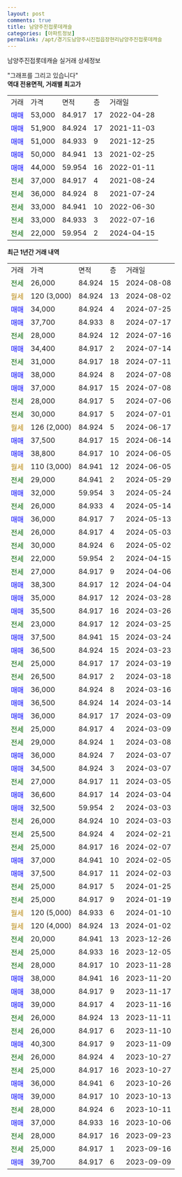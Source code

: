```yaml
---
layout: post
comments: true
title: 남양주진접롯데캐슬
categories: [아파트정보]
permalink: /apt/경기도남양주시진접읍장현리남양주진접롯데캐슬
---
```


남양주진접롯데캐슬 실거래 상세정보

<script type="text/javascript">
  google.charts.load('current', {'packages':['line', 'corechart']});
  google.charts.setOnLoadCallback(drawChart);

  function drawChart() {
    var data = new google.visualization.DataTable();
    data.addColumn('date', '거래일');
    data.addColumn('number', "매매");
    data.addColumn('number', "전세");
    data.addColumn('number', "전매");

    data.addRows([[new Date(Date.parse("2024-08-08")), null, 26000, null], [new Date(Date.parse("2024-08-02")), null, null, null], [new Date(Date.parse("2024-07-25")), 34000, null, null], [new Date(Date.parse("2024-07-17")), 37700, null, null], [new Date(Date.parse("2024-07-16")), null, 28000, null], [new Date(Date.parse("2024-07-14")), 34400, null, null], [new Date(Date.parse("2024-07-11")), null, 31000, null], [new Date(Date.parse("2024-07-08")), 38000, null, null], [new Date(Date.parse("2024-07-08")), 37000, null, null], [new Date(Date.parse("2024-07-06")), null, 28000, null], [new Date(Date.parse("2024-07-01")), null, 30000, null], [new Date(Date.parse("2024-06-17")), null, null, null], [new Date(Date.parse("2024-06-14")), 37500, null, null], [new Date(Date.parse("2024-06-05")), 38800, null, null], [new Date(Date.parse("2024-06-05")), null, null, null], [new Date(Date.parse("2024-05-29")), null, 29000, null], [new Date(Date.parse("2024-05-24")), 32000, null, null], [new Date(Date.parse("2024-05-14")), null, 26000, null], [new Date(Date.parse("2024-05-13")), 36000, null, null], [new Date(Date.parse("2024-05-03")), null, 26000, null], [new Date(Date.parse("2024-05-02")), null, 30000, null], [new Date(Date.parse("2024-04-15")), null, 22000, null], [new Date(Date.parse("2024-04-06")), null, 27000, null], [new Date(Date.parse("2024-04-04")), 38300, null, null], [new Date(Date.parse("2024-03-28")), 35000, null, null], [new Date(Date.parse("2024-03-26")), 35500, null, null], [new Date(Date.parse("2024-03-25")), null, 23000, null], [new Date(Date.parse("2024-03-24")), 37500, null, null], [new Date(Date.parse("2024-03-23")), 36500, null, null], [new Date(Date.parse("2024-03-19")), null, 25000, null], [new Date(Date.parse("2024-03-18")), null, 26500, null], [new Date(Date.parse("2024-03-16")), 36000, null, null], [new Date(Date.parse("2024-03-14")), 36500, null, null], [new Date(Date.parse("2024-03-09")), 36000, null, null], [new Date(Date.parse("2024-03-09")), null, 25000, null], [new Date(Date.parse("2024-03-08")), null, 29000, null], [new Date(Date.parse("2024-03-07")), 36000, null, null], [new Date(Date.parse("2024-03-07")), 34500, null, null], [new Date(Date.parse("2024-03-05")), null, 27000, null], [new Date(Date.parse("2024-03-04")), 36600, null, null], [new Date(Date.parse("2024-03-03")), 32500, null, null], [new Date(Date.parse("2024-03-03")), null, 26000, null], [new Date(Date.parse("2024-02-21")), null, 25500, null], [new Date(Date.parse("2024-02-07")), null, 25000, null], [new Date(Date.parse("2024-02-05")), 37000, null, null], [new Date(Date.parse("2024-02-03")), 37500, null, null], [new Date(Date.parse("2024-01-25")), null, 25000, null], [new Date(Date.parse("2024-01-19")), null, 25000, null], [new Date(Date.parse("2024-01-10")), null, null, null], [new Date(Date.parse("2024-01-02")), null, null, null], [new Date(Date.parse("2023-12-26")), null, 20000, null], [new Date(Date.parse("2023-12-05")), null, 25000, null], [new Date(Date.parse("2023-11-28")), null, 28000, null], [new Date(Date.parse("2023-11-20")), 38000, null, null], [new Date(Date.parse("2023-11-17")), 38000, null, null], [new Date(Date.parse("2023-11-16")), 39000, null, null], [new Date(Date.parse("2023-11-11")), null, 26000, null], [new Date(Date.parse("2023-11-10")), null, 26000, null], [new Date(Date.parse("2023-11-09")), 40300, null, null], [new Date(Date.parse("2023-10-27")), null, 26000, null], [new Date(Date.parse("2023-10-27")), null, 25000, null], [new Date(Date.parse("2023-10-26")), 36000, null, null], [new Date(Date.parse("2023-10-13")), 39000, null, null], [new Date(Date.parse("2023-10-11")), null, 28000, null], [new Date(Date.parse("2023-10-06")), 37000, null, null], [new Date(Date.parse("2023-09-23")), null, 28000, null], [new Date(Date.parse("2023-09-16")), null, 25000, null], [new Date(Date.parse("2023-09-09")), 39700, null, null]]);

    var options = {
      hAxis: {
        format: 'yyyy/MM/dd'
      },    
      lineWidth: 0,
      pointsVisible: true,    
      title: '최근 1년간 유형별 실거래가 분포',
      legend: { position: 'bottom' }
    };

    var formatter = new google.visualization.NumberFormat({pattern:'###,###'} );
    formatter.format(data, 1);
    formatter.format(data, 2);
    
    setTimeout(function() {
        var chart = new google.visualization.LineChart(document.getElementById('columnchart_material'));
        chart.draw(data, (options));
        document.getElementById('loading').style.display = 'none';
    }, 200);
  }
</script>


<div id="loading" style="z-index:20; display: block; margin-left: 0px">"그래프를 그리고 있습니다"</div>
<div id="columnchart_material" style="width: 95%; margin-left: 0px; display: block"></div>
<!-- contents start -->
<b>역대 전용면적, 거래별 최고가</b>
<table class="sortable">
    <tr>
      <td>거래</td>
      <td>가격</td>
      <td>면적</td>
      <td>층</td>
      <td>거래일</td>
    </tr>
        <tr>
          <td><a style="color: blue">매매</a></td>
          <td>53,000</td>
          <td>84.917</td>
          <td>17</td>
          <td>2022-04-28</td>
        </tr>            <tr>
          <td><a style="color: blue">매매</a></td>
          <td>51,900</td>
          <td>84.924</td>
          <td>17</td>
          <td>2021-11-03</td>
        </tr>            <tr>
          <td><a style="color: blue">매매</a></td>
          <td>51,000</td>
          <td>84.933</td>
          <td>9</td>
          <td>2021-12-25</td>
        </tr>            <tr>
          <td><a style="color: blue">매매</a></td>
          <td>50,000</td>
          <td>84.941</td>
          <td>13</td>
          <td>2021-02-25</td>
        </tr>            <tr>
          <td><a style="color: blue">매매</a></td>
          <td>44,000</td>
          <td>59.954</td>
          <td>16</td>
          <td>2022-01-11</td>
        </tr>        
        <tr>
              <td><a style="color: darkgreen">전세</a></td>
              <td>37,000</td>
              <td>84.917</td>
              <td>4</td>
              <td>2021-08-24</td>
            </tr>            <tr>
              <td><a style="color: darkgreen">전세</a></td>
              <td>36,000</td>
              <td>84.924</td>
              <td>8</td>
              <td>2021-07-24</td>
            </tr>            <tr>
              <td><a style="color: darkgreen">전세</a></td>
              <td>33,000</td>
              <td>84.941</td>
              <td>10</td>
              <td>2022-06-30</td>
            </tr>            <tr>
              <td><a style="color: darkgreen">전세</a></td>
              <td>33,000</td>
              <td>84.933</td>
              <td>3</td>
              <td>2022-07-16</td>
            </tr>            <tr>
              <td><a style="color: darkgreen">전세</a></td>
              <td>22,000</td>
              <td>59.954</td>
              <td>2</td>
              <td>2024-04-15</td>
            </tr>        
    
</table>

<b>최근 1년간 거래 내역</b>

<table class="sortable">
    <tr>
      <td>거래</td>
      <td>가격</td>
      <td>면적</td>
      <td>층</td>
      <td>거래일</td>
    </tr>
    <tr>
      <td><a style="color: darkgreen">전세</a></td>
      <td>26,000</td>
      <td>84.924</td>
      <td>15</td>
      <td>2024-08-08</td>
    </tr>          <tr>
      <td><a style="color: darkgoldenrod">월세</a></td>
      <td>120 (3,000)</td>
      <td>84.924</td>
      <td>13</td>
      <td>2024-08-02</td>
    </tr>          <tr>
      <td><a style="color: blue">매매</a></td>
      <td>34,000</td>
      <td>84.924</td>
      <td>4</td>
      <td>2024-07-25</td>
    </tr>          <tr>
      <td><a style="color: blue">매매</a></td>
      <td>37,700</td>
      <td>84.933</td>
      <td>8</td>
      <td>2024-07-17</td>
    </tr>          <tr>
      <td><a style="color: darkgreen">전세</a></td>
      <td>28,000</td>
      <td>84.924</td>
      <td>12</td>
      <td>2024-07-16</td>
    </tr>          <tr>
      <td><a style="color: blue">매매</a></td>
      <td>34,400</td>
      <td>84.917</td>
      <td>2</td>
      <td>2024-07-14</td>
    </tr>          <tr>
      <td><a style="color: darkgreen">전세</a></td>
      <td>31,000</td>
      <td>84.917</td>
      <td>18</td>
      <td>2024-07-11</td>
    </tr>          <tr>
      <td><a style="color: blue">매매</a></td>
      <td>38,000</td>
      <td>84.924</td>
      <td>8</td>
      <td>2024-07-08</td>
    </tr>          <tr>
      <td><a style="color: blue">매매</a></td>
      <td>37,000</td>
      <td>84.917</td>
      <td>15</td>
      <td>2024-07-08</td>
    </tr>          <tr>
      <td><a style="color: darkgreen">전세</a></td>
      <td>28,000</td>
      <td>84.917</td>
      <td>5</td>
      <td>2024-07-06</td>
    </tr>          <tr>
      <td><a style="color: darkgreen">전세</a></td>
      <td>30,000</td>
      <td>84.917</td>
      <td>5</td>
      <td>2024-07-01</td>
    </tr>          <tr>
      <td><a style="color: darkgoldenrod">월세</a></td>
      <td>126 (2,000)</td>
      <td>84.924</td>
      <td>5</td>
      <td>2024-06-17</td>
    </tr>          <tr>
      <td><a style="color: blue">매매</a></td>
      <td>37,500</td>
      <td>84.917</td>
      <td>15</td>
      <td>2024-06-14</td>
    </tr>          <tr>
      <td><a style="color: blue">매매</a></td>
      <td>38,800</td>
      <td>84.917</td>
      <td>10</td>
      <td>2024-06-05</td>
    </tr>          <tr>
      <td><a style="color: darkgoldenrod">월세</a></td>
      <td>110 (3,000)</td>
      <td>84.941</td>
      <td>12</td>
      <td>2024-06-05</td>
    </tr>          <tr>
      <td><a style="color: darkgreen">전세</a></td>
      <td>29,000</td>
      <td>84.941</td>
      <td>2</td>
      <td>2024-05-29</td>
    </tr>          <tr>
      <td><a style="color: blue">매매</a></td>
      <td>32,000</td>
      <td>59.954</td>
      <td>3</td>
      <td>2024-05-24</td>
    </tr>          <tr>
      <td><a style="color: darkgreen">전세</a></td>
      <td>26,000</td>
      <td>84.933</td>
      <td>4</td>
      <td>2024-05-14</td>
    </tr>          <tr>
      <td><a style="color: blue">매매</a></td>
      <td>36,000</td>
      <td>84.917</td>
      <td>7</td>
      <td>2024-05-13</td>
    </tr>          <tr>
      <td><a style="color: darkgreen">전세</a></td>
      <td>26,000</td>
      <td>84.917</td>
      <td>4</td>
      <td>2024-05-03</td>
    </tr>          <tr>
      <td><a style="color: darkgreen">전세</a></td>
      <td>30,000</td>
      <td>84.924</td>
      <td>6</td>
      <td>2024-05-02</td>
    </tr>          <tr>
      <td><a style="color: darkgreen">전세</a></td>
      <td>22,000</td>
      <td>59.954</td>
      <td>2</td>
      <td>2024-04-15</td>
    </tr>          <tr>
      <td><a style="color: darkgreen">전세</a></td>
      <td>27,000</td>
      <td>84.917</td>
      <td>9</td>
      <td>2024-04-06</td>
    </tr>          <tr>
      <td><a style="color: blue">매매</a></td>
      <td>38,300</td>
      <td>84.917</td>
      <td>12</td>
      <td>2024-04-04</td>
    </tr>          <tr>
      <td><a style="color: blue">매매</a></td>
      <td>35,000</td>
      <td>84.917</td>
      <td>12</td>
      <td>2024-03-28</td>
    </tr>          <tr>
      <td><a style="color: blue">매매</a></td>
      <td>35,500</td>
      <td>84.917</td>
      <td>16</td>
      <td>2024-03-26</td>
    </tr>          <tr>
      <td><a style="color: darkgreen">전세</a></td>
      <td>23,000</td>
      <td>84.917</td>
      <td>12</td>
      <td>2024-03-25</td>
    </tr>          <tr>
      <td><a style="color: blue">매매</a></td>
      <td>37,500</td>
      <td>84.941</td>
      <td>15</td>
      <td>2024-03-24</td>
    </tr>          <tr>
      <td><a style="color: blue">매매</a></td>
      <td>36,500</td>
      <td>84.924</td>
      <td>15</td>
      <td>2024-03-23</td>
    </tr>          <tr>
      <td><a style="color: darkgreen">전세</a></td>
      <td>25,000</td>
      <td>84.917</td>
      <td>17</td>
      <td>2024-03-19</td>
    </tr>          <tr>
      <td><a style="color: darkgreen">전세</a></td>
      <td>26,500</td>
      <td>84.917</td>
      <td>2</td>
      <td>2024-03-18</td>
    </tr>          <tr>
      <td><a style="color: blue">매매</a></td>
      <td>36,000</td>
      <td>84.924</td>
      <td>8</td>
      <td>2024-03-16</td>
    </tr>          <tr>
      <td><a style="color: blue">매매</a></td>
      <td>36,500</td>
      <td>84.924</td>
      <td>14</td>
      <td>2024-03-14</td>
    </tr>          <tr>
      <td><a style="color: blue">매매</a></td>
      <td>36,000</td>
      <td>84.917</td>
      <td>17</td>
      <td>2024-03-09</td>
    </tr>          <tr>
      <td><a style="color: darkgreen">전세</a></td>
      <td>25,000</td>
      <td>84.917</td>
      <td>4</td>
      <td>2024-03-09</td>
    </tr>          <tr>
      <td><a style="color: darkgreen">전세</a></td>
      <td>29,000</td>
      <td>84.924</td>
      <td>1</td>
      <td>2024-03-08</td>
    </tr>          <tr>
      <td><a style="color: blue">매매</a></td>
      <td>36,000</td>
      <td>84.924</td>
      <td>7</td>
      <td>2024-03-07</td>
    </tr>          <tr>
      <td><a style="color: blue">매매</a></td>
      <td>34,500</td>
      <td>84.924</td>
      <td>3</td>
      <td>2024-03-07</td>
    </tr>          <tr>
      <td><a style="color: darkgreen">전세</a></td>
      <td>27,000</td>
      <td>84.917</td>
      <td>11</td>
      <td>2024-03-05</td>
    </tr>          <tr>
      <td><a style="color: blue">매매</a></td>
      <td>36,600</td>
      <td>84.917</td>
      <td>14</td>
      <td>2024-03-04</td>
    </tr>          <tr>
      <td><a style="color: blue">매매</a></td>
      <td>32,500</td>
      <td>59.954</td>
      <td>2</td>
      <td>2024-03-03</td>
    </tr>          <tr>
      <td><a style="color: darkgreen">전세</a></td>
      <td>26,000</td>
      <td>84.924</td>
      <td>10</td>
      <td>2024-03-03</td>
    </tr>          <tr>
      <td><a style="color: darkgreen">전세</a></td>
      <td>25,500</td>
      <td>84.924</td>
      <td>4</td>
      <td>2024-02-21</td>
    </tr>          <tr>
      <td><a style="color: darkgreen">전세</a></td>
      <td>25,000</td>
      <td>84.917</td>
      <td>16</td>
      <td>2024-02-07</td>
    </tr>          <tr>
      <td><a style="color: blue">매매</a></td>
      <td>37,000</td>
      <td>84.941</td>
      <td>10</td>
      <td>2024-02-05</td>
    </tr>          <tr>
      <td><a style="color: blue">매매</a></td>
      <td>37,500</td>
      <td>84.917</td>
      <td>11</td>
      <td>2024-02-03</td>
    </tr>          <tr>
      <td><a style="color: darkgreen">전세</a></td>
      <td>25,000</td>
      <td>84.917</td>
      <td>5</td>
      <td>2024-01-25</td>
    </tr>          <tr>
      <td><a style="color: darkgreen">전세</a></td>
      <td>25,000</td>
      <td>84.917</td>
      <td>9</td>
      <td>2024-01-19</td>
    </tr>          <tr>
      <td><a style="color: darkgoldenrod">월세</a></td>
      <td>120 (5,000)</td>
      <td>84.933</td>
      <td>6</td>
      <td>2024-01-10</td>
    </tr>          <tr>
      <td><a style="color: darkgoldenrod">월세</a></td>
      <td>120 (4,000)</td>
      <td>84.924</td>
      <td>13</td>
      <td>2024-01-02</td>
    </tr>          <tr>
      <td><a style="color: darkgreen">전세</a></td>
      <td>20,000</td>
      <td>84.941</td>
      <td>13</td>
      <td>2023-12-26</td>
    </tr>          <tr>
      <td><a style="color: darkgreen">전세</a></td>
      <td>25,000</td>
      <td>84.933</td>
      <td>16</td>
      <td>2023-12-05</td>
    </tr>          <tr>
      <td><a style="color: darkgreen">전세</a></td>
      <td>28,000</td>
      <td>84.917</td>
      <td>10</td>
      <td>2023-11-28</td>
    </tr>          <tr>
      <td><a style="color: blue">매매</a></td>
      <td>38,000</td>
      <td>84.941</td>
      <td>16</td>
      <td>2023-11-20</td>
    </tr>          <tr>
      <td><a style="color: blue">매매</a></td>
      <td>38,000</td>
      <td>84.917</td>
      <td>9</td>
      <td>2023-11-17</td>
    </tr>          <tr>
      <td><a style="color: blue">매매</a></td>
      <td>39,000</td>
      <td>84.917</td>
      <td>4</td>
      <td>2023-11-16</td>
    </tr>          <tr>
      <td><a style="color: darkgreen">전세</a></td>
      <td>26,000</td>
      <td>84.924</td>
      <td>13</td>
      <td>2023-11-11</td>
    </tr>          <tr>
      <td><a style="color: darkgreen">전세</a></td>
      <td>26,000</td>
      <td>84.917</td>
      <td>6</td>
      <td>2023-11-10</td>
    </tr>          <tr>
      <td><a style="color: blue">매매</a></td>
      <td>40,300</td>
      <td>84.917</td>
      <td>9</td>
      <td>2023-11-09</td>
    </tr>          <tr>
      <td><a style="color: darkgreen">전세</a></td>
      <td>26,000</td>
      <td>84.924</td>
      <td>4</td>
      <td>2023-10-27</td>
    </tr>          <tr>
      <td><a style="color: darkgreen">전세</a></td>
      <td>25,000</td>
      <td>84.917</td>
      <td>16</td>
      <td>2023-10-27</td>
    </tr>          <tr>
      <td><a style="color: blue">매매</a></td>
      <td>36,000</td>
      <td>84.941</td>
      <td>6</td>
      <td>2023-10-26</td>
    </tr>          <tr>
      <td><a style="color: blue">매매</a></td>
      <td>39,000</td>
      <td>84.917</td>
      <td>10</td>
      <td>2023-10-13</td>
    </tr>          <tr>
      <td><a style="color: darkgreen">전세</a></td>
      <td>28,000</td>
      <td>84.924</td>
      <td>6</td>
      <td>2023-10-11</td>
    </tr>          <tr>
      <td><a style="color: blue">매매</a></td>
      <td>37,000</td>
      <td>84.933</td>
      <td>16</td>
      <td>2023-10-06</td>
    </tr>          <tr>
      <td><a style="color: darkgreen">전세</a></td>
      <td>28,000</td>
      <td>84.917</td>
      <td>16</td>
      <td>2023-09-23</td>
    </tr>          <tr>
      <td><a style="color: darkgreen">전세</a></td>
      <td>25,000</td>
      <td>84.917</td>
      <td>1</td>
      <td>2023-09-16</td>
    </tr>          <tr>
      <td><a style="color: blue">매매</a></td>
      <td>39,700</td>
      <td>84.917</td>
      <td>6</td>
      <td>2023-09-09</td>
    </tr>      </table>
<!-- contents end -->    

